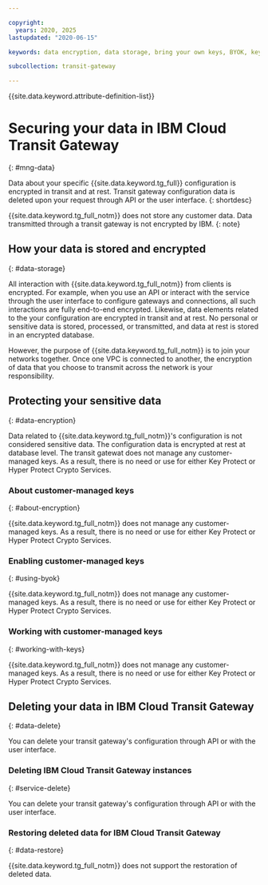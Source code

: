 ```yaml
---

copyright:
  years: 2020, 2025
lastupdated: "2020-06-15"

keywords: data encryption, data storage, bring your own keys, BYOK, key management, key encryption, personal data, data deletion for, data, data security

subcollection: transit-gateway

---
```


{{site.data.keyword.attribute-definition-list}}

# Securing your data in IBM Cloud Transit Gateway
{: #mng-data}

Data about your specific {{site.data.keyword.tg_full}} configuration is encrypted in transit and at rest. Transit gateway configuration data is deleted upon your request through API or the user interface.
{: shortdesc}

{{site.data.keyword.tg_full_notm}} does not store any customer data. Data transmitted through a transit gateway is not encrypted by IBM.
{: note}

## How your data is stored and encrypted
{: #data-storage}

All interaction with {{site.data.keyword.tg_full_notm}} from clients is encrypted. For example, when you use an API or interact with the service through the user interface to configure gateways and connections, all such interactions are fully end-to-end encrypted. Likewise, data elements related to the your configuration are encrypted in transit and at rest. No personal or sensitive data is stored, processed, or transmitted, and data at rest is stored in an encrypted database.

However, the purpose of {{site.data.keyword.tg_full_notm}} is to join your networks together. Once one VPC is connected to another, the encryption of data that you choose to transmit across the network is your responsibility.

## Protecting your sensitive data
{: #data-encryption}

Data related to {{site.data.keyword.tg_full_notm}}'s configuration is not considered sensitive data. The configuration data is encrypted at rest at database level. The transit gatewat does not manage any customer-managed keys. As a result, there is no need or use for either Key Protect or Hyper Protect Crypto Services.

### About customer-managed keys
{: #about-encryption}

{{site.data.keyword.tg_full_notm}} does not manage any customer-managed keys. As a result, there is no need or use for either Key Protect or Hyper Protect Crypto Services.

### Enabling customer-managed keys
{: #using-byok}

{{site.data.keyword.tg_full_notm}} does not manage any customer-managed keys. As a result, there is no need or use for either Key Protect or Hyper Protect Crypto Services.

### Working with customer-managed keys
{: #working-with-keys}

{{site.data.keyword.tg_full_notm}} does not manage any customer-managed keys. As a result, there is no need or use for either Key Protect or Hyper Protect Crypto Services.

## Deleting your data in IBM Cloud Transit Gateway
{: #data-delete}

You can delete your transit gateway's configuration through API or with the user interface.

### Deleting IBM Cloud Transit Gateway instances
{: #service-delete}

You can delete your transit gateway's configuration through API or with the user interface.

### Restoring deleted data for IBM Cloud Transit Gateway
{: #data-restore}

{{site.data.keyword.tg_full_notm}} does not support the restoration of deleted data.
